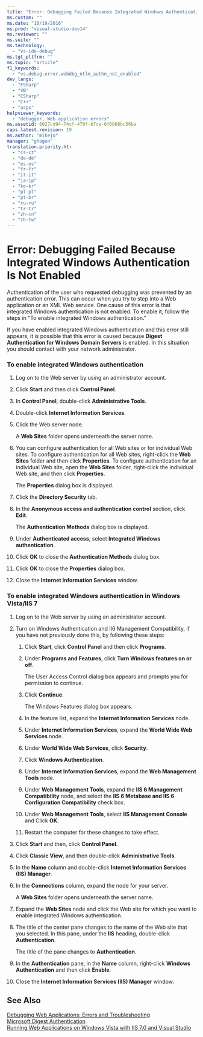 ```yaml
---
title: "Error: Debugging Failed Because Integrated Windows Authentication Is Not Enabled | hehe"
ms.custom: ""
ms.date: "10/19/2016"
ms.prod: "visual-studio-dev14"
ms.reviewer: ""
ms.suite: ""
ms.technology: 
  - "vs-ide-debug"
ms.tgt_pltfrm: ""
ms.topic: "article"
f1_keywords: 
  - "vs.debug.error.webdbg_ntlm_authn_not_enabled"
dev_langs: 
  - "FSharp"
  - "VB"
  - "CSharp"
  - "C++"
  - "aspx"
helpviewer_keywords: 
  - "debugger, Web application errors"
ms.assetid: 6027cd94-74cf-470f-b7ce-6f6b68bc56ba
caps.latest.revision: 19
ms.author: "mikejo"
manager: "ghogen"
translation.priority.ht: 
  - "cs-cz"
  - "de-de"
  - "es-es"
  - "fr-fr"
  - "it-it"
  - "ja-jp"
  - "ko-kr"
  - "pl-pl"
  - "pt-br"
  - "ru-ru"
  - "tr-tr"
  - "zh-cn"
  - "zh-tw"
---
```

# Error: Debugging Failed Because Integrated Windows Authentication Is Not Enabled
Authentication of the user who requested debugging was prevented by an authentication error. This can occur when you try to step into a Web application or an XML Web service. One cause of this error is that integrated Windows authentication is not enabled. To enable it, follow the steps in "To enable integrated Windows authentication."  
  
 If you have enabled integrated Windows authentication and this error still appears, it is possible that this error is caused because **Digest Authentication for Windows Domain Servers** is enabled. In this situation you should contact with your network administrator.  
  
### To enable integrated Windows authentication  
  
1.  Log on to the Web server by using an administrator account.  
  
2.  Click **Start** and then click **Control Panel**.  
  
3.  In **Control Panel**, double-click **Administrative Tools**.  
  
4.  Double-click **Internet Information Services**.  
  
5.  Click the Web server node.  
  
     A **Web Sites** folder opens underneath the server name.  
  
6.  You can configure authentication for all Web sites or for individual Web sites. To configure authentication for all Web sites, right-click the **Web Sites** folder and then click **Properties**. To configure authentication for an individual Web site, open the **Web Sites** folder, right-click the individual Web site, and then click **Properties**.  
  
     The **Properties** dialog box is displayed.  
  
7.  Click the **Directory Security** tab.  
  
8.  In the **Anonymous access and authentication control** section, click **Edit**.  
  
     The **Authentication Methods** dialog box is displayed.  
  
9. Under **Authenticated access**, select **Integrated Windows authentication**.  
  
10. Click **OK** to close the **Authentication Methods** dialog box.  
  
11. Click **OK** to close the **Properties** dialog box.  
  
12. Close the **Internet Information Services** window.  
  
### To enable integrated Windows authentication in Windows Vista/IIS 7  
  
1.  Log on to the Web server by using an administrator account.  
  
2.  Turn on Windows Authentication and II6 Management Compatibility, if you have not previously done this, by following these steps:  
  
    1.  Click **Start**, click **Control Panel** and then click **Programs**.  
  
    2.  Under **Programs and Features**, click **Turn Windows features on or off**.  
  
         The User Access Control dialog box appears and prompts you for permission to continue.  
  
    3.  Click **Continue**.  
  
         The Windows Features dialog box appears.  
  
    4.  In the feature list, expand the **Internet Information Services** node.  
  
    5.  Under **Internet Information Services**, expand the **World Wide Web Services** node.  
  
    6.  Under **World Wide Web Services**, click **Security**.  
  
    7.  Click **Windows Authentication**.  
  
    8.  Under **Internet Information Services**, expand the **Web Management Tools** node.  
  
    9. Under **Web Management Tools**, expand the **IIS 6 Management Compatibility** node, and select the **IIS 6 Metabase and IIS 6 Configuration Compatibility** check box.  
  
    10. Under **Web Management Tools**, select **IIS Management Console** and Click **OK.**  
  
    11. Restart the computer for these changes to take effect.  
  
3.  Click **Start** and then, click **Control Panel**.  
  
4.  Click **Classic View**, and then double-click **Administrative Tools**.  
  
5.  In the **Name** column and double-click **Internet Information Services (IIS) Manager**.  
  
6.  In the **Connections** column, expand the node for your server.  
  
     A **Web Sites** folder opens underneath the server name.  
  
7.  Expand the **Web Sites** node and click the Web site for which you want to enable integrated Windows authentication.  
  
8.  The title of the center pane changes to the name of the Web site that you selected. In this pane, under the **IIS** heading, double-click **Authentication**.  
  
     The title of the pane changes to **Authentication**.  
  
9. In the **Authentication** pane, in the **Name** column, right-click **Windows Authentication** and then click **Enable**.  
  
10. Close the **Internet Information Services (IIS) Manager** window.  
  
## See Also  
 [Debugging Web Applications: Errors and Troubleshooting](../debugger/debugging-web-applications--errors-and-troubleshooting.md)   
 [Microsoft Digest Authentication](http://go.microsoft.com/fwlink/?LinkId=77938)   
 [Running Web Applications on Windows Vista with IIS 7.0 and Visual Studio](../Topic/Running%20Web%20Applications%20on%20Windows%20Vista%20with%20IIS%207.0%20and%20Visual%20Studio.md)